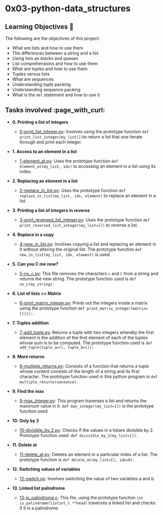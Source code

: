 <h1 align='centre'>0x03-python-data_structures</h1>

## Learning Objectives :dart:

The following are the objectives of this project:
* What are lists and how to use them
* The differences between a string and a list
* Using lists as stacks and queues
* List comprehensions and how to use them
* What are tuples and how to use them
* Tuples versus lists
* What are sequences
* Understanding tuple packing
* Understanding sequence packing
* What is the `del` statement and how to use it

<h2>Tasks involved :page_with_curl:</h2>

* **0. Printing a list of integers**
  * [0-print_list_integer.py](./0-print_list_integer.py): Involves using the prototype function `def print_list_integer(my_list[])`to return a list that one iterate through and print each integer.

* **1. Access to an element in a list**
  * [1-element_at.py](./1-element_at.py): Uses the prototype function `def element_at(my_list, idx)` to accessing an element in a list using its index.

* **2. Replacing an element in a list**
  * [2-replace_in_list.py](./2-replace_in_list.py): Uses the prototype function `def replace_in_list(my_list, idx, element)` to replace an element in a list.

* **3. Printing a list of integers in reverse**
  * [3-print_reversed_list_integer.py](./3-print_reversed_list_integer.py): Uses the prototype function `def print_reversed_list_integer(my_list=[])` to reverse a list.

* **4. Replace in a copy**
  * [4-new_in_list.py](./4-new_in_list.py): Involves copying a list and replacing an element in it without altering the original list. The prototype function `def new_in_list(my_list, idx, element)` is used.

* **5. Can you C me now?**
  * [5-no_c.py](./5-no_c.py): This file removes the characters `c` and `C` from a string and returns the new string. The prototype function used is `def no_c(my_string)`.

* **6. List of lists == Matrix**
  * [6-print_matrix_integer.py](./6-print_matrix_integer.py): Prints out the integers inside a matrix using the prototype function `def print_matrix_integer(matrix=[[]]):`.

* **7. Tuples addition**
  * [7-add_tuple.py](./7-add_tuple.py): Returns a tuple with two integers whereby the first element is the addition of the first element of each of the tuples whose sum is to be computed. The prototype function used is `def add_tuple(tuple_a=(), tuple_b=()):`

* **8. More returns**
  * [8-multiple_returns.py](8-multiple_returns.py): Consists of a function that returns a tuple whose content consists of the length of a string and its first character. The prototype function used in this python program is `def multiple_returns(sentence)`.

* **9. Find the max**
  * [9-max_integer.py](9-max_integer.py): This program traverses a list and returns the maximum value in it. `def max_integer(my_list=[])` is the prototype function used.

* **10. Only by 2**
  * [10-divisible_by_2.py](10-divisible_by_2.py): Checks if the values in a listare divisible by 2. Prototype function used: `def divisible_by_2(my_list=[])`.

* **11. Delete at**
  * [11-delete_at.py](11-delete_at.py): Deletes an element in a particular index of a list. The prototype function is `def delete_at(my_list=[], idx=0)`.

* **12. Switching values of variables**
  * [12-switch.py](12-switch.py): Involves switching the value of two variables a and b

* **13. Linked list palindrome**
  * [13-is_palindrome.c](./13-is_palindrome.c): This file, using the prototype function `int is_palindrome(listint_t **head)` traverses a linked list and checks if it is a palindrome. 
